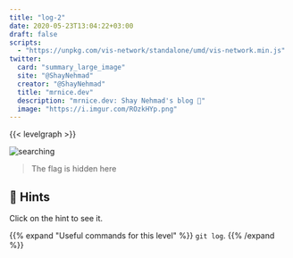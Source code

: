 ```yaml
---
title: "log-2"
date: 2020-05-23T13:04:22+03:00
draft: false
scripts: 
  - "https://unpkg.com/vis-network/standalone/umd/vis-network.min.js"
twitter:
  card: "summary_large_image"
  site: "@ShayNehmad"
  creator: "@ShayNehmad"
  title: "mrnice.dev"
  description: "mrnice.dev: Shay Nehmad's blog 🧔"
  image: "https://i.imgur.com/ROzkHYp.png"
---
```


{{< levelgraph >}}

![searching](https://media.giphy.com/media/26n6WywJyh39n1pBu/giphy.gif "searching")

> The flag is hidden here

## 🧩 Hints

Click on the hint to see it.

{{% expand "Useful commands for this level" %}}
`git log`.
{{% /expand %}}
